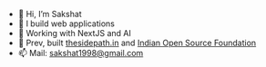 - 👋 Hi, I’m Sakshat
- 👀 I build web applications
- 🌱 Working with NextJS and AI
- 🎯 Prev, built [thesidepath.in](https://thesidepath.in/) and [Indian Open Source Foundation](https://github.com/IndianOpenSourceFoundation)
- 📫 Mail: sakshat1998@gmail.com

<!---
findsakshat/findsakshat is a ✨ special ✨ repository because its `README.md` (this file) appears on your GitHub profile.
You can click the Preview link to take a look at your changes.
--->
